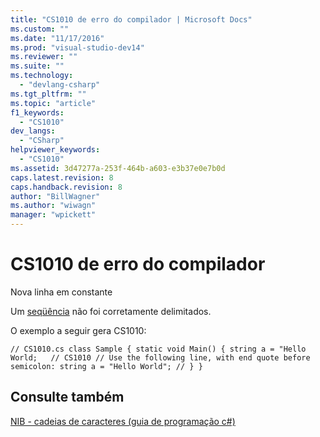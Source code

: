 ```yaml
---
title: "CS1010 de erro do compilador | Microsoft Docs"
ms.custom: ""
ms.date: "11/17/2016"
ms.prod: "visual-studio-dev14"
ms.reviewer: ""
ms.suite: ""
ms.technology: 
  - "devlang-csharp"
ms.tgt_pltfrm: ""
ms.topic: "article"
f1_keywords: 
  - "CS1010"
dev_langs: 
  - "CSharp"
helpviewer_keywords: 
  - "CS1010"
ms.assetid: 3d47277a-253f-464b-a603-e3b37e0e7b0d
caps.latest.revision: 8
caps.handback.revision: 8
author: "BillWagner"
ms.author: "wiwagn"
manager: "wpickett"
---
```

# CS1010 de erro do compilador
Nova linha em constante  
  
 Um [seqüência](../../csharp/language-reference/keywords/string.md) não foi corretamente delimitados.  
  
 O exemplo a seguir gera CS1010:  
  
```  
// CS1010.cs class Sample { static void Main() { string a = "Hello World;   // CS1010 // Use the following line, with end quote before semicolon: string a = "Hello World"; // } }  
```  
  
## Consulte também  
 [NIB \- cadeias de caracteres \(guia de programação c\#\)](http://msdn.microsoft.com/pt-br/1a32b1c9-0d99-468a-9734-e3a47f2e897a)